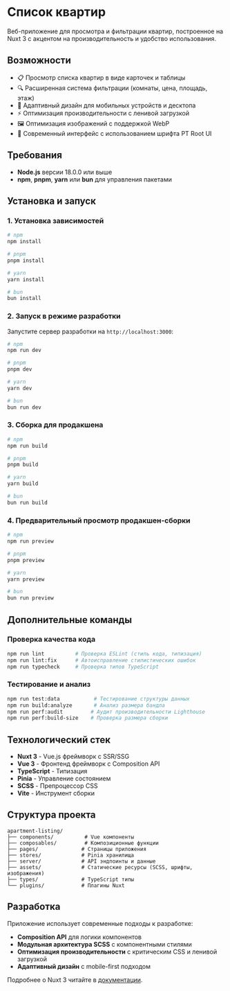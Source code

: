 # Список квартир

Веб-приложение для просмотра и фильтрации квартир, построенное на Nuxt 3 с акцентом на производительность и удобство использования.

## Возможности

- 📋 Просмотр списка квартир в виде карточек и таблицы
- 🔍 Расширенная система фильтрации (комнаты, цена, площадь, этаж)
- 📱 Адаптивный дизайн для мобильных устройств и десктопа
- ⚡ Оптимизация производительности с ленивой загрузкой
- 🖼️ Оптимизация изображений с поддержкой WebP
- 🎨 Современный интерфейс с использованием шрифта PT Root UI

## Требования

- **Node.js** версии 18.0.0 или выше
- **npm**, **pnpm**, **yarn** или **bun** для управления пакетами

## Установка и запуск

### 1. Установка зависимостей

```bash
# npm
npm install

# pnpm
pnpm install

# yarn
yarn install

# bun
bun install
```

### 2. Запуск в режиме разработки

Запустите сервер разработки на `http://localhost:3000`:

```bash
# npm
npm run dev

# pnpm
pnpm dev

# yarn
yarn dev

# bun
bun run dev
```

### 3. Сборка для продакшена

```bash
# npm
npm run build

# pnpm
pnpm build

# yarn
yarn build

# bun
bun run build
```

### 4. Предварительный просмотр продакшен-сборки

```bash
# npm
npm run preview

# pnpm
pnpm preview

# yarn
yarn preview

# bun
bun run preview
```

## Дополнительные команды

### Проверка качества кода

```bash
npm run lint          # Проверка ESLint (стиль кода, типизация)
npm run lint:fix      # Автоисправление стилистических ошибок
npm run typecheck     # Проверка типов TypeScript
```

### Тестирование и анализ

```bash
npm run test:data           # Тестирование структуры данных
npm run build:analyze       # Анализ размера бандла
npm run perf:audit         # Аудит производительности Lighthouse
npm run perf:build-size    # Проверка размера сборки
```

## Технологический стек

- **Nuxt 3** - Vue.js фреймворк с SSR/SSG
- **Vue 3** - Фронтенд фреймворк с Composition API
- **TypeScript** - Типизация
- **Pinia** - Управление состоянием
- **SCSS** - Препроцессор CSS
- **Vite** - Инструмент сборки

## Структура проекта

```
apartment-listing/
├── components/          # Vue компоненты
├── composables/         # Композиционные функции
├── pages/              # Страницы приложения
├── stores/             # Pinia хранилища
├── server/             # API эндпоинты и данные
├── assets/             # Статические ресурсы (SCSS, шрифты, изображения)
├── types/              # TypeScript типы
└── plugins/            # Плагины Nuxt
```

## Разработка

Приложение использует современные подходы к разработке:

- **Composition API** для логики компонентов
- **Модульная архитектура SCSS** с компонентными стилями
- **Оптимизация производительности** с критическим CSS и ленивой загрузкой
- **Адаптивный дизайн** с mobile-first подходом

Подробнее о Nuxt 3 читайте в [документации](https://nuxt.com/docs/getting-started/introduction).
